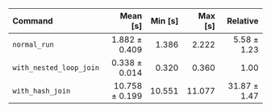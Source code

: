 | Command | Mean [s] | Min [s] | Max [s] | Relative |
|:---|---:|---:|---:|---:|
| `normal_run` | 1.882 ± 0.409 | 1.386 | 2.222 | 5.58 ± 1.23 |
| `with_nested_loop_join` | 0.338 ± 0.014 | 0.320 | 0.360 | 1.00 |
| `with_hash_join` | 10.758 ± 0.199 | 10.551 | 11.077 | 31.87 ± 1.47 |
